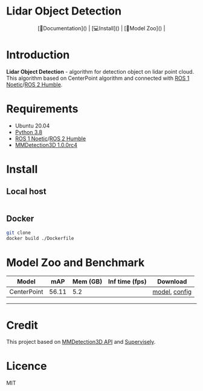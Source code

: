 # Lidar Object Detection

<div align="center">
	[📘Documentation]() | [💻Install]() | [🐼Model Zoo]() |
</div>

# Introduction
**Lidar Object Detection** - algorithm for detection object on lidar point cloud. This algorithm based on CenterPoint algorithm and connected with [ROS 1 Noetic]()/[ROS 2 Humble]().

# Requirements
- Ubuntu 20.04
- [Python 3.8]()
- [ROS 1 Noetic]()/[ROS 2 Humble]()
- [MMDetection3D 1.0.0rc4]()

# Install
## Local host
```bash

```

## Docker
```bash
git clone 
docker build ./Dockerfile
```

# Model Zoo and Benchmark

|Model        |mAP    |Mem (GB)|Inf time (fps)|Download     |
|-------------|-------|--------|--------------|-------------|
|CenterPoint  |56.11  |5.2     |              |[model](), [config]()|

------------------------

# Credit
This project based on [MMDetection3D API]() and [Supervisely]().

# Licence
MIT